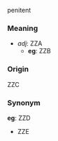 penitent
### Meaning
+ _adj_: ZZA
    + __eg__: ZZB

### Origin

ZZC

### Synonym

__eg__: ZZD

+ ZZE


